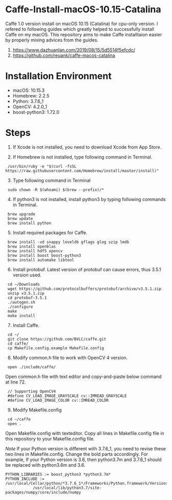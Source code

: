 # Caffe-Install-macOS-10.15-Catalina
Caffe 1.0 version install on macOS 10.15 (Catalina) for cpu-only version.
I refered to following guides which greatly helped to successfully install Caffe on my macOS.
This repository aims to make Caffe installtaion easier by properly mixing advices from the guides.

1. https://www.dazhuanlan.com/2019/08/15/5d5514f5efcdc/
2. https://github.com/reuank/caffe-macos-catalina

# Installation Environment
- macOS: 10.15.3
- Homebrew: 2.2.5
- Python: 3.7.6_1
- OpenCV: 4.2.0_1
- boost-python3: 1.72.0

# Steps
1. If Xcode is not installed, you need to download Xcode from App Store.

2. If Homebrew is not installed, type following command in Terminal.
```
 /usr/bin/ruby -e "$(curl -fsSL https://raw.githubusercontent.com/Homebrew/install/master/install)"
```
 
3. Type following command in Terminal
```
 sudo chown -R $(whoami) $(brew --prefix)/*
```
 
4. If python3 is not installed, install python3 by typing following commands in Terminal.
```
 brew upgrade
 brew update
 brew install python
```

5. Install required packages for Caffe.
```
 brew install -vd snappy leveldb gflags glog szip lmdb
 brew install openblas
 brew install hdf5 opencv
 brew install boost boost-python3
 brew install automake libtool
```
 
6. Install protobuf. Latest version of protobuf can cause errors, thus 3.5.1 version used.
```
 cd ~/Downloads 
 wget https://github.com/protocolbuffers/protobuf/archive/v3.5.1.zip
 unzip v3.5.1.zip
 cd protobuf-3.5.1
 ./autogen.sh
 ./configure
 make
 make install
```

7. Install Caffe.
```
 cd ~/
 git clone https://github.com/BVLC/caffe.git
 cd caffe/
 cp Makefile.config.example Makefile.config
```

8. Modify common.h file to work with OpenCV 4 version.
```
 open ./include/caffe/
```
 
Open common.h file with text editor and copy-and-paste below command at line 72.
```
 // Supporting OpenCV4
 #define CV_LOAD_IMAGE_GRAYSCALE cv::IMREAD_GRAYSCALE
 #define CV_LOAD_IMAGE_COLOR cv::IMREAD_COLOR
```
 
9. Modify Makefile.config
```
 cd ~/caffe
 open .
```

Open Makefile.config with texteditor.
Copy all lines in Makefile.config file in this repository to your Makefile.config file.

*Note*
If your Python version is different with 3.7.6_1, you need to revise these two lines in Makefile.config.
Change the bold parts accordingly.
For example, If your Python version is 3.6, then python3.7m and 3.7.6_1 should be replaced with python3.6m and 3.6.

```
PYTHON_LIBRARIES := boost_python3 *python3.7m*
PYTHON_INCLUDE := /usr/local/Cellar/python/*3.7.6_1*/Frameworks/Python.framework/Versions/3.7/include/python3.7m 
			/usr/local/lib/python3.7/site-packages/numpy/core/include/numpy
```
      

 






